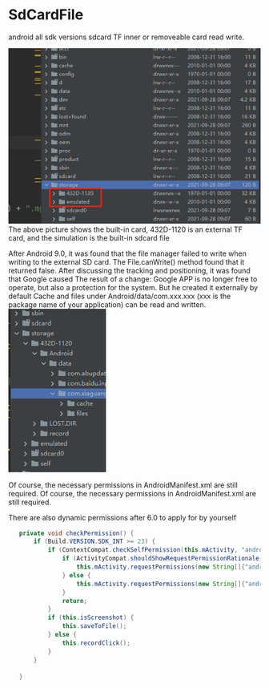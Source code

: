 # SdCardFile
android all sdk versions sdcard TF inner or removeable card read write.

![image](image.png)
The above picture shows the built-in card, 432D-1120 is an external TF card, and the simulation is the built-in sdcard file

After Android 9.0, it was found that the file manager failed to write when writing to the external SD card.
The File.canWrite() method found that it returned false. After discussing the tracking and positioning, it was found that Google caused
The result of a change: Google APP is no longer free to operate, but also a protection for the system.
But he created it externally by default
Cache and files under Android/data/com.xxx.xxx (xxx is the package name of your application) can be read and written.
![image_tf](image_tf.png)

Of course, the necessary permissions in AndroidManifest.xml are still required. Of course, the necessary permissions in AndroidManifest.xml are still required.

<uses-permission android:name="android.permission.READ_EXTERNAL_STORAGE"/>
<uses-permission android:name="android.permission.WRITE_EXTERNAL_STORAGE" />

There are also dynamic permissions after 6.0 to apply for by yourself

 ```java
    private void checkPermission() {
        if (Build.VERSION.SDK_INT >= 23) {
            if (ContextCompat.checkSelfPermission(this.mActivity, "android.permission.WRITE_EXTERNAL_STORAGE") != 0) {
                if (ActivityCompat.shouldShowRequestPermissionRationale(this.mActivity, "android.permission.WRITE_EXTERNAL_STORAGE")) {
                    this.mActivity.requestPermissions(new String[]{"android.permission.WRITE_EXTERNAL_STORAGE"}, 110);
                } else {
                    this.mActivity.requestPermissions(new String[]{"android.permission.WRITE_EXTERNAL_STORAGE"}, 110);
                }
                return;
            }
            if (this.isScreenshot) {
                this.saveToFile();
            } else {
                this.recordClick();
            }
        }

    }
```
